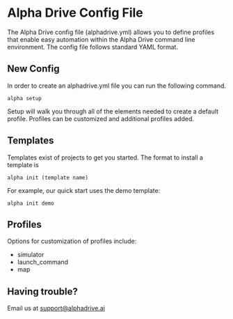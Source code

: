 # Alpha Drive Config File

The Alpha Drive config file (alphadrive.yml) allows you to define profiles that enable easy automation within the Alpha Drive command line environment. The config file follows standard YAML format. 

## New Config

In order to create an alphadrive.yml file you can run the following command.

    alpha setup

Setup will walk you through all of the elements needed to create a default profile.
Profiles can be customized and additional profiles added.

## Templates

Templates exist of projects to get you started. The format to install a template is

    alpha init (template name)

For example, our quick start uses the demo template:

    alpha init demo

## Profiles
Options for customization of profiles include:
* simulator
* launch_command
* map

## Having trouble?
Email us at [support@alphadrive.ai](mailto:support@alphadrive.ai) 
